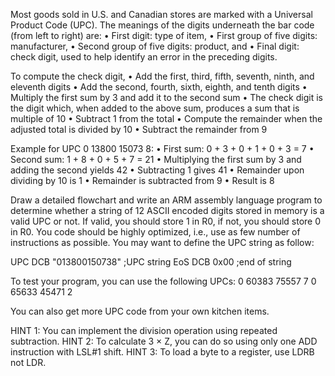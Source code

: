 Most goods sold in U.S. and Canadian stores are marked with a Universal Product Code (UPC).
The meanings of the digits underneath the bar code (from left to right) are:
• First digit: type of item,
• First group of five digits: manufacturer,
• Second group of five digits: product, and
• Final digit: check digit, used to help identify an error in the preceding digits.

To compute the check digit,
• Add the first, third, fifth, seventh, ninth, and eleventh digits
• Add the second, fourth, sixth, eighth, and tenth digits
• Multiply the first sum by 3 and add it to the second sum
• The check digit is the digit which, when added to the above sum, produces a sum that is multiple of 10
• Subtract 1 from the total
• Compute the remainder when the adjusted total is divided by 10
• Subtract the remainder from 9

Example for UPC 0 13800 15073 8:
• First sum: 0 + 3 + 0 + 1 + 0 + 3 = 7
• Second sum: 1 + 8 + 0 + 5 + 7 = 21
• Multiplying the first sum by 3 and adding the second yields 42
• Subtracting 1 gives 41
• Remainder upon dividing by 10 is 1
• Remainder is subtracted from 9
• Result is 8 

Draw a detailed flowchart and write an ARM assembly language program to determine whether a string of 12 ASCII
encoded digits stored in memory is a valid UPC or not. If valid, you should store 1 in R0, if not, you should store 0 in R0.
You code should be highly optimized, i.e., use as few number of instructions as possible.
You may want to define the UPC string as follow:

UPC DCB "013800150738" ;UPC string
EoS DCB 0x00 ;end of string

To test your program, you can use the following UPCs:
0 60383 75557 7
0 65633 45471 2

You can also get more UPC code from your own kitchen items.

HINT 1: You can implement the division operation using repeated subtraction.
HINT 2: To calculate 3 × Z, you can do so using only one ADD instruction with LSL#1 shift.
HINT 3: To load a byte to a register, use LDRB not LDR.
